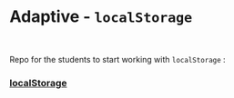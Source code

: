 # Adaptive - `localStorage`



<br>



 Repo for the students to start working with `localStorage` :



### [localStorage](https://github.com/ross-u/localStorage-adaptive)